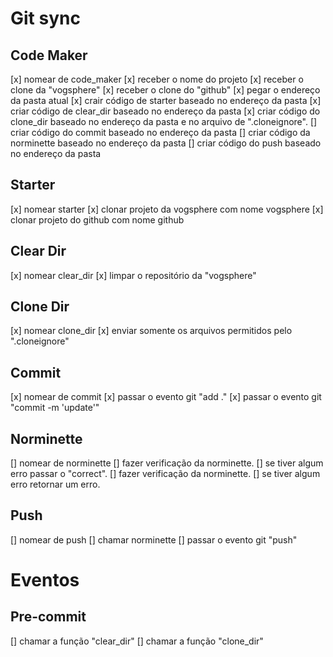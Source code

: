 # Git sync

## Code Maker
[x] nomear de code_maker
[x] receber o nome do projeto
[x] receber o clone da "vogsphere"
[x] receber o clone do "github"
[x] pegar o endereço da pasta atual
[x] crair código de starter baseado no endereço da pasta
[x] criar código de clear_dir baseado no endereço da pasta
[x] criar código do clone_dir baseado no endereço da pasta e no arquivo de ".cloneignore".
[] criar código do commit baseado no endereço da pasta
[] criar código da norminette baseado no endereço da pasta
[] criar código do push baseado no endereço da pasta

## Starter
[x] nomear starter
[x] clonar projeto da vogsphere com nome vogsphere
[x] clonar projeto do github com nome github

## Clear Dir
[x] nomear clear_dir
[x] limpar o repositório da "vogsphere"

## Clone Dir
[x] nomear clone_dir
[x] enviar somente os arquivos permitidos pelo ".cloneignore"

## Commit
[x] nomear de commit
[x] passar o evento git "add ."
[x] passar o evento git "commit -m 'update'"

## Norminette
[] nomear de norminette
[] fazer verificação da norminette.
    [] se tiver algum erro passar o "correct".
    [] fazer verificação da norminette.
        [] se tiver algum erro retornar um erro.

## Push
[] nomear de push
[] chamar norminette
[] passar o evento git "push"

# Eventos

## Pre-commit
[] chamar a função "clear_dir"
[] chamar a função "clone_dir"